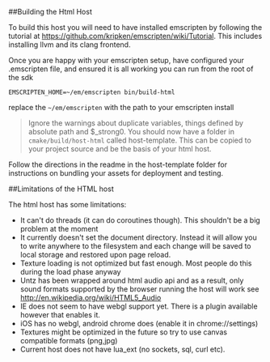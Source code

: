 ##Building the Html Host

To build this host you will need to have installed emscripten
by following the tutorial at https://github.com/kripken/emscripten/wiki/Tutorial. This includes installing llvm and
its clang frontend.

Once you are happy with your emscripten setup, have configured your .emscripten file, and ensured it is all working
you can run from the root of the sdk
```
EMSCRIPTEN_HOME=~/em/emscripten bin/build-html
```
replace the `~/em/emscripten` with the path to your emscripten install

> Ignore the warnings about duplicate variables, things defined by absolute path and $_strong0.
> You should now have a folder in `cmake/build/host-html` called host-template. This can be copied to your project source and 
> be the basis of your html host.

Follow the directions in the readme in the host-template folder for instructions on bundling your assets for deployment 
and testing.

##Limitations of the HTML host

The html host has some limitations:

 * It can't do threads (it can do coroutines though). This shouldn't be a big problem at the moment
 * It currently doesn't set the document directory. Instead it will allow you to write anywhere to the filesystem and each change will be saved to local storage and restored upon page reload.
 * Texture loading is not optimized but fast enough. Most people do this during the load phase anyway
 * Untz has been wrapped around html audio api and as a result, only sound formats supported by the browser running the host will work
   see http://en.wikipedia.org/wiki/HTML5_Audio
 * IE does not seem to have webgl support yet. There is a plugin available however that enables it.
 * iOS has no webgl, android chrome does (enable it in chrome://settings)
 * Textures might be optimized in the future so try to use canvas compatible formats (png,jpg)
 * Current host does not have lua_ext (no sockets, sql, curl etc).
 

